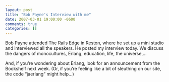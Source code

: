 ```yaml
---
layout: post
title: "Bob Payne's Interview with me"
date: 2007-03-01 19:00:00 -0600
comments: true
categories: []
---
```


Bob Payne attended The Rails Edge in Reston, where he set up a mini
studio and interviewed all the speakers. He posted my interview
today. We discuss the dangers of monocultures, Erlang, education,
life, the universe,…


<a
href="http://agiletoolkit.libsyn.com/index.php?post_id=187523"></a>And,
if you’re wondering about Erlang, look for an announcement from the
Bookshelf next week. (Or, if you’re feeling like a bit of sleuthing on
our site, the code “jaerlang” might help…)

